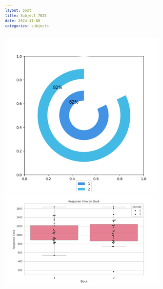 ```yaml
---
layout: post
title: Subject 7025
date: 2024-11-08
categories: subjects
---
```


![](data/7025/run-2/7025__acc_test.png)
![](data/7025/run-2/7025_rt.png)

